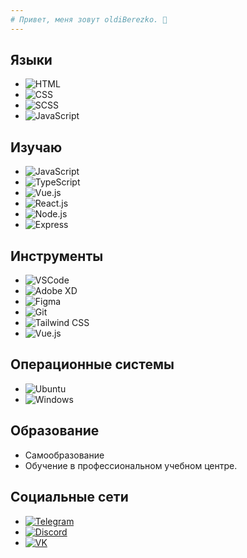 ```yaml
---
# Привет, меня зовут oldiBerezko. 👋
---
```

## Языки
- ![HTML](https://img.shields.io/badge/-HTML-000000?style=for-the-badge&logo=html5&logoColor=white)
- ![CSS](https://img.shields.io/badge/-CSS-000000?style=for-the-badge&logo=css3&logoColor=white)
- ![SCSS](https://img.shields.io/badge/-SCSS-000000?style=for-the-badge&logo=SCSS&logoColor=white)
- ![JavaScript](https://img.shields.io/badge/-JavaScript-000000?style=for-the-badge&logo=javascript&logoColor=white)



## Изучаю
- ![JavaScript](https://img.shields.io/badge/-JavaScript-000000?style=for-the-badge&logo=javascript&logoColor=white)
- ![TypeScript](https://img.shields.io/badge/-TypeScript-000000?style=for-the-badge&logo=typescript&logoColor=white)
- ![Vue.js](https://img.shields.io/badge/-Vue.js-000000?style=for-the-badge&logo=vue.js&logoColor=white)
- ![React.js](https://img.shields.io/badge/-React.js-000000?style=for-the-badge&logo=react&logoColor=white)
- ![Node.js](https://img.shields.io/badge/-Node.js-000000?style=for-the-badge&logo=node.js&logoColor=white) 
- ![Express](https://img.shields.io/badge/-Express-000000?style=for-the-badge&logo=express&logoColor=white)

## Инструменты 
- ![VSCode](https://img.shields.io/badge/-VSCode-000000?style=for-the-badge&logo=visual-studio-code&logoColor=white)
- ![Adobe XD](https://img.shields.io/badge/-Adobe%20XD-000000?style=for-the-badge&logo=adobe-xd&logoColor=white)
- ![Figma](https://img.shields.io/badge/-Figma-000000?style=for-the-badge&logo=figma&logoColor=white)
- ![Git](https://img.shields.io/badge/-Git-000000?style=for-the-badge&logo=git&logoColor=white)
- ![Tailwind CSS](https://img.shields.io/badge/-Tailwind%20CSS-000000?style=for-the-badge&logo=tailwind-css&logoColor=white)
- ![Vue.js](https://img.shields.io/badge/-Vue.js-000000?style=for-the-badge&logo=vue.js&logoColor=white)

## Операционные системы
- ![Ubuntu](https://img.shields.io/badge/-Ubuntu-000000?style=for-the-badge&logo=ubuntu&logoColor=white)
- ![Windows](https://img.shields.io/badge/-Windows-000000?style=for-the-badge&logo=windows&logoColor=white)

## Образование
- Самообразование
- Обучение в профессиональном учебном центре.



## Социальные сети
- [![Telegram](https://img.shields.io/badge/-Telegram-000000?style=for-the-badge&logo=telegram)](https://t.me/berezko)
- [![Discord](https://img.shields.io/badge/-Discord-000000?style=for-the-badge&logo=discord)](https://discord.com/users/oldiberezko)
- [![VK](https://img.shields.io/badge/-VK-000000?style=for-the-badge&logo=vk)](https://vk.com/oldiberezko)
